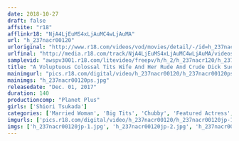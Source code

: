 ```yaml
---
date: 2018-10-27
draft: false
affsite: "r18"
afflinkr18: "NjA4LjEuMS4xLjAuMC4wLjAuMA"
url: "h_237nacr00120"
urloriginal: "http://www.r18.com/videos/vod/movies/detail/-/id=h_237nacr00120"
urlfinal: "http://media.r18.com/track/NjA4LjEuMS4xLjAuMC4wLjAuMA/videos/vod/movies/detail/-/id=h_237nacr00120"
samplevid: "awspv3001.r18.com/litevideo/freepv/h/h_2/h_237nacr120/h_237nacr120_dmb_w.mp4"
title: "A Voluptuous Colossal Tits Wife And Her Rude And Crude Dick Sucking Sex Life Shiori Tsukada"
mainimgurl: "pics.r18.com/digital/video/h_237nacr00120/h_237nacr00120ps.jpg"
mainimgs: "h_237nacr00120ps.jpg"
releasedate: "Dec. 01, 2017"
duration: 140
productioncomp: "Planet Plus"
girls: ['Shiori Tsukada']
categories: ['Married Woman', 'Big Tits', 'Chubby', 'Featured Actress', 'Creampie', 'Titty Fuck', 'Hi-Def']
imgurls: ['pics.r18.com/digital/video/h_237nacr00120/h_237nacr00120jp-1.jpg', 'pics.r18.com/digital/video/h_237nacr00120/h_237nacr00120jp-2.jpg', 'pics.r18.com/digital/video/h_237nacr00120/h_237nacr00120jp-3.jpg', 'pics.r18.com/digital/video/h_237nacr00120/h_237nacr00120jp-4.jpg', 'pics.r18.com/digital/video/h_237nacr00120/h_237nacr00120jp-5.jpg', 'pics.r18.com/digital/video/h_237nacr00120/h_237nacr00120jp-6.jpg', 'pics.r18.com/digital/video/h_237nacr00120/h_237nacr00120jp-7.jpg', 'pics.r18.com/digital/video/h_237nacr00120/h_237nacr00120jp-8.jpg', 'pics.r18.com/digital/video/h_237nacr00120/h_237nacr00120jp-9.jpg', 'pics.r18.com/digital/video/h_237nacr00120/h_237nacr00120jp-10.jpg', 'pics.r18.com/digital/video/h_237nacr00120/h_237nacr00120jp-11.jpg', 'pics.r18.com/digital/video/h_237nacr00120/h_237nacr00120jp-12.jpg', 'pics.r18.com/digital/video/h_237nacr00120/h_237nacr00120jp-13.jpg', 'pics.r18.com/digital/video/h_237nacr00120/h_237nacr00120jp-14.jpg', 'pics.r18.com/digital/video/h_237nacr00120/h_237nacr00120jp-15.jpg', 'pics.r18.com/digital/video/h_237nacr00120/h_237nacr00120jp-16.jpg', 'pics.r18.com/digital/video/h_237nacr00120/h_237nacr00120jp-17.jpg', 'pics.r18.com/digital/video/h_237nacr00120/h_237nacr00120jp-18.jpg', 'pics.r18.com/digital/video/h_237nacr00120/h_237nacr00120jp-19.jpg', 'pics.r18.com/digital/video/h_237nacr00120/h_237nacr00120jp-20.jpg']
imgs: ['h_237nacr00120jp-1.jpg', 'h_237nacr00120jp-2.jpg', 'h_237nacr00120jp-3.jpg', 'h_237nacr00120jp-4.jpg', 'h_237nacr00120jp-5.jpg', 'h_237nacr00120jp-6.jpg', 'h_237nacr00120jp-7.jpg', 'h_237nacr00120jp-8.jpg', 'h_237nacr00120jp-9.jpg', 'h_237nacr00120jp-10.jpg', 'h_237nacr00120jp-11.jpg', 'h_237nacr00120jp-12.jpg', 'h_237nacr00120jp-13.jpg', 'h_237nacr00120jp-14.jpg', 'h_237nacr00120jp-15.jpg', 'h_237nacr00120jp-16.jpg', 'h_237nacr00120jp-17.jpg', 'h_237nacr00120jp-18.jpg', 'h_237nacr00120jp-19.jpg', 'h_237nacr00120jp-20.jpg']
---
```

